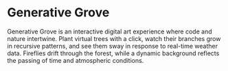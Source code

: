 # Generative Grove
Generative Grove is an interactive digital art experience where code and nature intertwine. Plant virtual trees with a click, watch their branches grow in recursive patterns, and see them sway in response to real-time weather data. Fireflies drift through the forest, while a dynamic background reflects the passing of time and atmospheric conditions.

